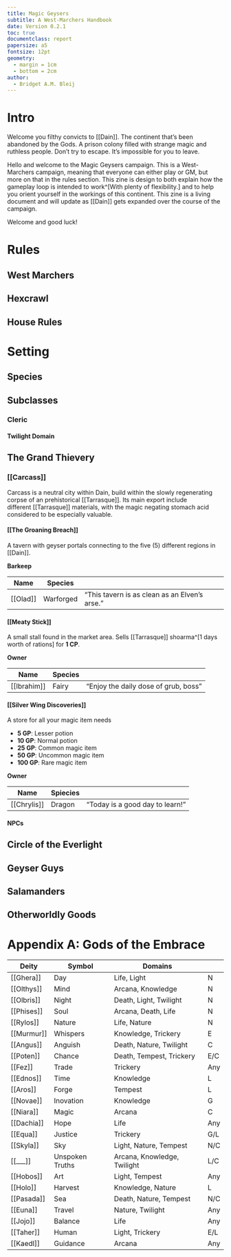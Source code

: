 ```yaml
---
title: Magic Geysers
subtitle: A West-Marchers Handbook
date: Version 0.2.1
toc: true
documentclass: report
papersize: a5
fontsize: 12pt
geometry:
  - margin = 1cm
  - bottom = 2cm
author:
  - Bridget A.M. Bleij
---
```


# Intro

Welcome you filthy convicts to [[Dain]]. The continent that’s been abandoned by the Gods. A prison colony filled with strange magic and ruthless people. Don’t try to escape. It’s impossible for you to leave.

Hello and welcome to the Magic Geysers campaign. This is a West-Marchers campaign, meaning that everyone can either play or GM, but more on that in the rules section. This zine is design to both explain how the gameplay loop is intended to work^[With plenty of flexibility.] and to help you orient yourself in the workings of this continent. This zine is a living document and will update as [[Dain]] gets expanded over the course of the campaign.

Welcome and good luck!

# Rules

## West Marchers

## Hexcrawl

## House Rules

# Setting

## Species

## Subclasses

### Cleric

#### Twilight Domain

## The Grand Thievery

### [[Carcass]]

Carcass is a neutral city within Dain, build within the slowly regenerating corpse of an prehistorical [[Tarrasque]]. Its main export include different [[Tarrasque]] materials, with the magic negating stomach acid considered to be especially valuable.

#### [[The Groaning Breach]]

A tavern with geyser portals connecting to the five (5) different regions in [[Dain]]. 

**Barkeep**

| Name     | Species   |                                               |
| -------- | --------- | --------------------------------------------- |
| [[Olad]] | Warforged | “This tavern is as clean as an Elven’s arse.” |

#### [[Meaty Stick]]

A small stall found in the market area. Sells [[Tarrasque]] shoarma^[1 days worth of rations] for **1 CP**.

**Owner**

| Name        | Species |                                      |
| ----------- | ------- | ------------------------------------ |
| [[Ibrahim]] | Fairy   | “Enjoy the daily dose of grub, boss” |

#### [[Silver Wing Discoveries]]

A store for all your magic item needs

- **5 GP**: Lesser potion
- **10 GP**: Normal potion
- **25 GP**: Common magic item
- **50 GP**: Uncommon magic item
- **100 GP**: Rare magic item

**Owner**

| Name        | Spiecies |                                 |
| ----------- | -------- | ------------------------------- |
| [[Chrylis]] | Dragon   | “Today is a good day to learn!” |

#### NPCs

## Circle of the Everlight

## Geyser Guys

## Salamanders

## Otherworldly Goods

# Appendix A: Gods of the Embrace

| Deity      | Symbol          | Domains                     |     |
| ---------- | --------------- | --------------------------- | --- |
| [[Ghera]]  | Day             | Life, Light                 | N   |
| [[Olthys]] | Mind            | Arcana, Knowledge           | N   |
| [[Olbris]] | Night           | Death, Light, Twilight      | N   |
| [[Phises]] | Soul            | Arcana, Death, Life         | N   |
| [[Rylos]]  | Nature          | Life, Nature                | N   |
| [[Murmur]] | Whispers        | Knowledge, Trickery         | E   |
| [[Angus]]  | Anguish         | Death, Nature, Twilight     | C   |
| [[Poten]]  | Chance          | Death, Tempest, Trickery    | E/C |
| [[Fez]]    | Trade           | Trickery                    | Any |
| [[Ednos]]  | Time            | Knowledge                   | L   |
| [[Aros]]   | Forge           | Tempest                     | L   |
| [[Novae]]  | Inovation       | Knowledge                   | G   |
| [[Niara]]  | Magic           | Arcana                      | C   |
| [[Dachia]] | Hope            | Life                        | Any |
| [[Equa]]   | Justice         | Trickery                    | G/L |
| [[Skyla]]  | Sky             | Light, Nature, Tempest      | N/C |
| [[___]]    | Unspoken Truths | Arcana, Knowledge, Twilight | L/C |
| [[Hobos]]  | Art             | Light, Tempest              | Any |
| [[Holo]]   | Harvest         | Knowledge, Nature           | L   |
| [[Pasada]] | Sea             | Death, Nature, Tempest      | N/C |
| [[Euna]]   | Travel          | Nature, Twilight            | Any |
| [[Jojo]]   | Balance         | Life                        | Any |
| [[Taher]]  | Human           | Light, Trickery             | E/L |
| [[Kaedl]]  | Guidance        | Arcana                      | Any |

